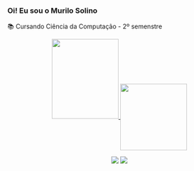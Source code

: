 ### Oi! Eu sou o Murilo Solino

📚 Cursando Ciência da Computação - 2º semenstre <br>

<div align="center">
  <a href="https://github.com/murilosolino">
  <img height="180em" src="https://github-readme-stats.vercel.app/api?username=murilosolino&show_icons=true&theme=tokyonight&include_all_commits=true&count_private=true"/ width ="150px"> 
     <a href="https://github.com/anuraghazra/github-readme-stats">
  <img align="center" src="https://github-readme-stats.vercel.app/api/top-langs/?username=murilosolino&show_icons=true&layout=compact&theme=dark" / width ="150px">
</a> 
</p>
    
    
</div>
  
<div>
  <center>
    <a href = "mailto:murilo.solino@outlook.com"><img src=https://img.shields.io/badge/Microsoft_Outlook-0078D4?style=for-the-badge&logo=microsoftoutlook&logoColor=white target="_blank"></a>
  <a href="https://www.linkedin.com/in/murilo-solino-312960236" target="_blank"><img src="https://img.shields.io/badge/-LinkedIn-%230077B5?style=for-the-badge&logo=linkedin&logoColor=white" target="_blank"></a> 
        
  </center>
    
</div>
